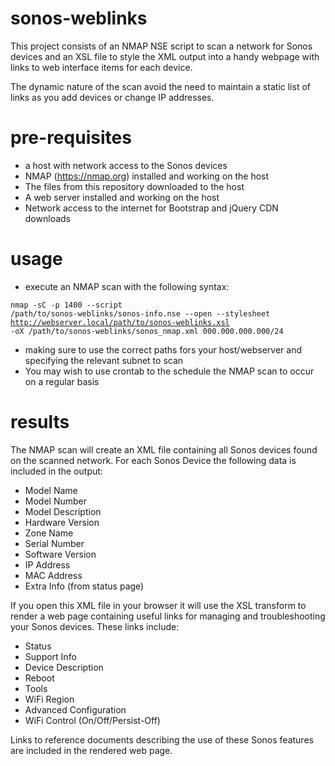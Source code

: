 # sonos-weblinks

This project consists of an NMAP NSE script to scan a network for Sonos devices and an XSL file to style the XML output into a handy webpage with links to web interface items for each device.

The dynamic nature of the scan avoid the need to maintain a static list of links as you add devices or change IP addresses.

# pre-requisites

- a host with network access to the Sonos devices
- NMAP (https://nmap.org) installed and working on the host
- The files from this repository downloaded to the host
- A web server installed and working on the host
- Network access to the internet for Bootstrap and jQuery CDN downloads

# usage

- execute an NMAP scan with the following syntax:

<code>nmap -sC -p 1400 --script /path/to/sonos-weblinks/sonos-info.nse --open --stylesheet http://webserver.local/path/to/sonos-weblinks.xsl -oX /path/to/sonos-weblinks/sonos_nmap.xml 000.000.000.000/24</code>

- making sure to use the correct paths fors your host/webserver and specifying the relevant subnet to scan
- You may wish to use crontab to the schedule the NMAP scan to occur on a regular basis

# results

The NMAP scan will create an XML file containing all Sonos devices found on the scanned network. For each Sonos Device the following data is included in the output:

- Model Name
- Model Number
- Model Description
- Hardware Version
- Zone Name
- Serial Number
- Software Version
- IP Address
- MAC Address
- Extra Info (from status page)

If you open this XML file in your browser it will use the XSL transform to render a web page containing useful links for managing and troubleshooting your Sonos devices. These links include:

- Status
- Support Info
- Device Description
- Reboot
- Tools
- WiFi Region
- Advanced Configuration
- WiFi Control (On/Off/Persist-Off)

Links to reference documents describing the use of these Sonos features are included in the rendered web page.
